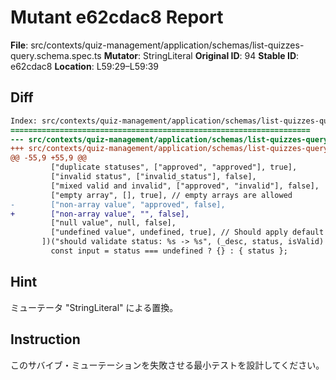 # Mutant e62cdac8 Report

**File**: src/contexts/quiz-management/application/schemas/list-quizzes-query.schema.spec.ts
**Mutator**: StringLiteral
**Original ID**: 94
**Stable ID**: e62cdac8
**Location**: L59:29–L59:39

## Diff

```diff
Index: src/contexts/quiz-management/application/schemas/list-quizzes-query.schema.spec.ts
===================================================================
--- src/contexts/quiz-management/application/schemas/list-quizzes-query.schema.spec.ts	original
+++ src/contexts/quiz-management/application/schemas/list-quizzes-query.schema.spec.ts	mutated #94
@@ -55,9 +55,9 @@
         ["duplicate statuses", ["approved", "approved"], true],
         ["invalid status", ["invalid_status"], false],
         ["mixed valid and invalid", ["approved", "invalid"], false],
         ["empty array", [], true], // empty arrays are allowed
-        ["non-array value", "approved", false],
+        ["non-array value", "", false],
         ["null value", null, false],
         ["undefined value", undefined, true], // Should apply default
       ])("should validate status: %s -> %s", (_desc, status, isValid) => {
         const input = status === undefined ? {} : { status };
```

## Hint

ミューテータ "StringLiteral" による置換。

## Instruction

このサバイブ・ミューテーションを失敗させる最小テストを設計してください。
